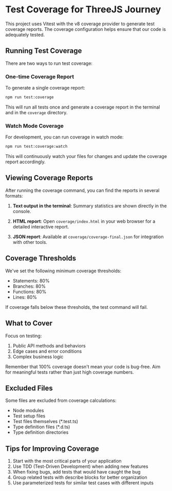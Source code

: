 # Test Coverage for ThreeJS Journey

This project uses Vitest with the v8 coverage provider to generate test coverage reports. The coverage configuration helps ensure that our code is adequately tested.

## Running Test Coverage

There are two ways to run test coverage:

### One-time Coverage Report

To generate a single coverage report:

```bash
npm run test:coverage
```

This will run all tests once and generate a coverage report in the terminal and in the `coverage` directory.

### Watch Mode Coverage 

For development, you can run coverage in watch mode:

```bash
npm run test:coverage:watch
```

This will continuously watch your files for changes and update the coverage report accordingly.

## Viewing Coverage Reports

After running the coverage command, you can find the reports in several formats:

1. **Text output in the terminal**: Summary statistics are shown directly in the console.

2. **HTML report**: Open `coverage/index.html` in your web browser for a detailed interactive report.

3. **JSON report**: Available at `coverage/coverage-final.json` for integration with other tools.

## Coverage Thresholds

We've set the following minimum coverage thresholds:

- Statements: 80%
- Branches: 80% 
- Functions: 80%
- Lines: 80%

If coverage falls below these thresholds, the test command will fail.

## What to Cover

Focus on testing:

1. Public API methods and behaviors
2. Edge cases and error conditions
3. Complex business logic

Remember that 100% coverage doesn't mean your code is bug-free. Aim for meaningful tests rather than just high coverage numbers.

## Excluded Files

Some files are excluded from coverage calculations:

- Node modules
- Test setup files
- Test files themselves (*.test.ts)
- Type definition files (*.d.ts)
- Type definition directories

## Tips for Improving Coverage

1. Start with the most critical parts of your application
2. Use TDD (Test-Driven Development) when adding new features
3. When fixing bugs, add tests that would have caught the bug
4. Group related tests with describe blocks for better organization
5. Use parameterized tests for similar test cases with different inputs 